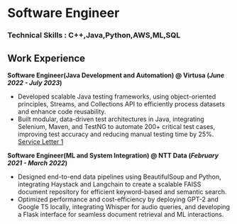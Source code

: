 # Software Engineer
### Technical Skills : C++,Java,Python,AWS,ML,SQL
## Work Experience
**Software Engineer(Java Development and Automation) @ Virtusa (_June 2022 - July 2023_)**
- Developed scalable Java testing frameworks, using object-oriented principles, Streams, and Collections API to efficiently process datasets and enhance code reusability.
- Built modular, data-driven test architectures in Java, integrating Selenium, Maven, and TestNG to automate 200+ critical test cases, improving test accuracy and reducing manual testing time by 25%.
[Service Letter 1](https://github.com/Aakanksha-o4/Aakanksha-o4.github.io/blob/main/assets/Serive_Letter_NTT.jpg)
  
**Software Engineer(ML and System Integration) @ NTT Data (_February 2021 - March 2022_)**
- Designed end-to-end data pipelines using BeautifulSoup and Python, integrating Haystack and Langchain to create a scalable FAISS document repository for efficient keyword-based and semantic search.
- Optimized performance and cost-efficiency by deploying GPT-2 and Google T5 locally, integrating Whisper for audio queries, and developing a Flask interface for seamless document retrieval and ML interactions.
